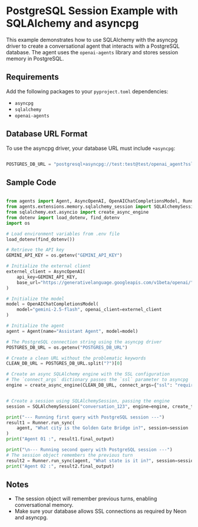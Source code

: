 # PostgreSQL Session Example with SQLAlchemy and asyncpg

This example demonstrates how to use SQLAlchemy with the asyncpg driver to create a conversational agent that interacts with a PostgreSQL database. The agent uses the `openai-agents` library and stores session memory in PostgreSQL.

## Requirements

Add the following packages to your `pyproject.toml` dependencies:

- `asyncpg`
- `sqlalchemy`
- `openai-agents`


## Database URL Format

To use the asyncpg driver, your database URL must include `+asyncpg`:

```python

POSTGRES_DB_URL = "postgresql+asyncpg://test:test@test/openai_agent?sslmode=require&channel_binding=require"

```

## Sample Code

```python

from agents import Agent, AsyncOpenAI, OpenAIChatCompletionsModel, Runner
from agents.extensions.memory.sqlalchemy_session import SQLAlchemySession
from sqlalchemy.ext.asyncio import create_async_engine
from dotenv import load_dotenv, find_dotenv
import os

# Load environment variables from .env file
load_dotenv(find_dotenv())

# Retrieve the API key
GEMINI_API_KEY = os.getenv("GEMINI_API_KEY")

# Initialize the external client
externel_client = AsyncOpenAI(
    api_key=GEMINI_API_KEY,
    base_url="https://generativelanguage.googleapis.com/v1beta/openai/",
)

# Initialize the model
model = OpenAIChatCompletionsModel(
    model="gemini-2.5-flash", openai_client=externel_client
)

# Initialize the agent
agent = Agent(name="Assistant Agent", model=model)

# The PostgreSQL connection string using the asyncpg driver
POSTGRES_DB_URL = os.getenv("POSTGRES_DB_URL")

# Create a clean URL without the problematic keywords
CLEAN_DB_URL = POSTGRES_DB_URL.split("?")[0]

# Create an async SQLAlchemy engine with the SSL configuration
# The `connect_args` dictionary passes the `ssl` parameter to asyncpg
engine = create_async_engine(CLEAN_DB_URL, connect_args={"ssl": "require"})


# Create a session using SQLAlchemySession, passing the engine
session = SQLAlchemySession("conversation_123", engine=engine, create_tables=True)

print("--- Running first query with PostgreSQL session ---")
result1 = Runner.run_sync(
    agent, "What city is the Golden Gate Bridge in?", session=session
)
print("Agent 01 :", result1.final_output)

print("\n--- Running second query with PostgreSQL session ---")
# The session object remembers the previous turn
result2 = Runner.run_sync(agent, "What state is it in?", session=session)
print("Agent 02 :", result2.final_output)

```

## Notes
- The session object will remember previous turns, enabling conversational memory.
- Make sure your database allows SSL connections as required by Neon and asyncpg.
